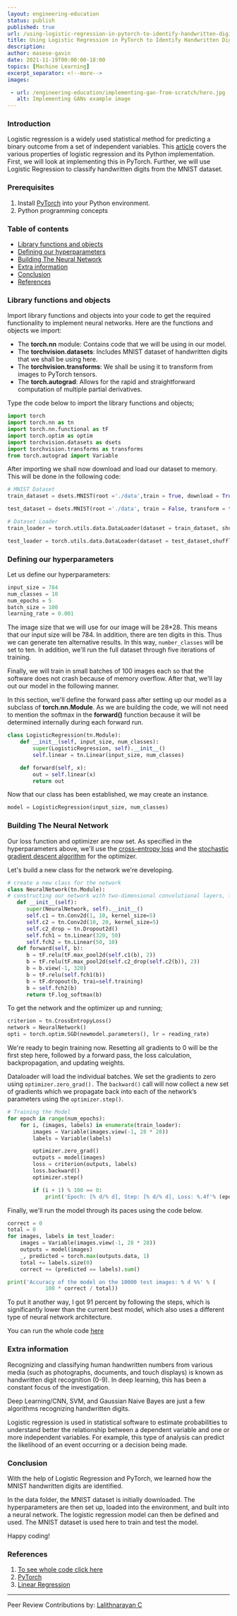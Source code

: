 ```yaml
---
layout: engineering-education
status: publish
published: true
url: /using-logistic-regression-in-pytorch-to-identify-handwritten-digits/
title: Using Logistic Regression in PyTorch to Identify Handwritten Digits
description: 
author: masese-gavin
date: 2021-11-19T00:00:00-18:00
topics: [Machine Learning]
excerpt_separator: <!--more-->
images:

 - url: /engineering-education/implementing-gan-from-scratch/hero.jpg
   alt: Implementing GANs example image
---
```


### Introduction
Logistic regression is a widely used statistical method for predicting a binary outcome from a set of independent variables. This [article](https://www.geeksforgeeks.org/understanding-logistic-regression/) covers the various properties of logistic regression and its Python implementation. First, we will look at implementing this in PyTorch. Further, we will use Logistic Regression to classify handwritten digits from the MNIST dataset.
<!--more-->

### Prerequisites
1. Install [PyTorch](https://pytorch.org/) into your Python environment.
2. Python programming concepts

### Table of contents
- [Library functions and objects](#library-functions-and-objects)
- [Defining our hyperparameters](#defining-our-hyperparameters)
- [Building The Neural Network](#building-the-neural-network)
- [Extra information](#extra-information)
- [Conclusion](#conclusion)
- [References](#references)
### Library functions and objects

Import library functions and objects into your code to get the required functionality to implement neural networks. Here are the functions and objects we import:

- The **torch.nn** module: Contains code that we will be using in our model.
- The **torchvision.datasets**: Includes MNIST dataset of handwritten digits that we shall be using here.
- The **torchvision.transforms**: We shall be using it to transform from images to PyTorch tensors.
- The **torch.autograd**: Allows for the rapid and straightforward computation of multiple partial derivatives. 

Type the code below to import the library functions and objects;
```Python
import torch
import torch.nn as tn
import torch.nn.functional as tF
import torch.optim as optim
import torchvision.datasets as dsets
import torchvision.transforms as transforms
from torch.autograd import Variable

```
After importing we shall now download and load our dataset to memory. This will be done in the following code:
```Python
# MNIST Dataset 
train_dataset = dsets.MNIST(root ='./data',train = True, download = True)

test_dataset = dsets.MNIST(root ='./data', train = False, transform = transforms.ToTensor())

# Dataset Loader 
train_loader = torch.utils.data.DataLoader(dataset = train_dataset, shuffle = True)

test_loader = torch.utils.data.DataLoader(dataset = test_dataset,shuffle = False)
```
### Defining our hyperparameters
Let us define our hyperparameters:
```Python
input_size = 784
num_classes = 10
num_epochs = 5
batch_size = 100
learning_rate = 0.001

```
The image size that we will use for our image will be 28*28. This means that our input size will be 784. In addition, there are ten digits in this. Thus we can generate ten alternative results. In this way, `number_classes` will be set to ten. In addition, we'll run the full dataset through five iterations of training. 

Finally, we will train in small batches of 100 images each so that the software does not crash because of memory overflow. After that, we'll lay out our model in the following manner. 

In this section, we'll define the forward pass after setting up our model as a subclass of __torch.nn.Module__. As we are building the code, we will not need to mention the softmax in the __forward()__ function because it will be determined internally during each forward run.
```Python
class LogisticRegression(tn.Module):
    def __init__(self, input_size, num_classes):
        super(LogisticRegression, self).__init__()
        self.linear = tn.Linear(input_size, num_classes)

    def forward(self, x):
        out = self.linear(x)
        return out
```
Now that our class has been established, we may create an instance.
```Python
model = LogisticRegression(input_size, num_classes)
```
### Building The Neural Network
Our loss function and optimizer are now set. As specified in the hyperparameters above, we'll use the [cross-entropy loss](https://en.wikipedia.org/wiki/Cross_entropy) and the [stochastic gradient descent algorithm](https://en.wikipedia.org/wiki/Stochastic_gradient_descent) for the optimizer.

Let's build a new class for the network we're developing.
```Python
# create a new class for the network
class NeuralNetwork(tn.Module):
# constructing our network with two-dimensional convolutional layers, followed by two fully-connected layers
   def __init__(self):
      super(NeuralNetwork, self).__init__()
      self.c1 = tn.Conv2d(1, 10, kernel_size=5)
      self.c2 = tn.Conv2d(10, 20, kernel_size=5)
      self.c2_drop = tn.Dropout2d()
      self.fch1 = tn.Linear(320, 50)
      self.fch2 = tn.Linear(50, 10)
   def forward(self, b):
      b = tF.relu(tF.max_pool2d(self.c1(b), 2))
      b = tF.relu(tF.max_pool2d(self.c2_drop(self.c2(b)), 2))
      b = b.view(-1, 320)
      b = tF.relu(self.fch1(b))
      b = tF.dropout(b, trai=self.training)
      b = self.fch2(b)
      return tF.log_softmax(b)
```
To get the network and the optimizer up and running;
```python
criterion = tn.CrossEntropyLoss()
network = NeuralNetwork()
opti = torch.optim.SGD(newmodel.parameters(), lr = reading_rate)
```
We're ready to begin training now. Resetting all gradients to 0 will be the first step here, followed by a forward pass, the loss calculation, backpropagation, and updating weights. 

Dataloader will load the individual batches. We set the gradients to zero using `optimizer.zero_grad().` The `backward()` call will now collect a new set of gradients which we propagate back into each of the network’s parameters using the `optimizer.step()`.
```python
# Training the Model
for epoch in range(num_epochs):
    for i, (images, labels) in enumerate(train_loader):
        images = Variable(images.view(-1, 28 * 28))
        labels = Variable(labels)

        optimizer.zero_grad()
        outputs = model(images)
        loss = criterion(outputs, labels)
        loss.backward()
        optimizer.step()

        if (i + 1) % 100 == 0:
            print('Epoch: [% d/% d], Step: [% d/% d], Loss: %.4f'% (epoch + 1, num_epochs, i + 1, len(train_dataset) // batch_size, loss.data))
```
Finally, we'll run the model through its paces using the code below.
```Python
correct = 0
total = 0
for images, labels in test_loader:
    images = Variable(images.view(-1, 28 * 28))
    outputs = model(images)
    _, predicted = torch.max(outputs.data, 1)
    total += labels.size(0)
    correct += (predicted == labels).sum()

print('Accuracy of the model on the 10000 test images: % d %%' % (
            100 * correct / total))

```
To put it another way, I got 91 percent by following the steps, which is significantly lower than the current best model, which also uses a different type of neural network architecture.

You can run the whole code [here](https://colab.research.google.com/drive/1eL6a4_QxAZxqLV83vJOsLkPF09hYwThn?usp=sharing)
### Extra information 
Recognizing and classifying human handwritten numbers from various media (such as photographs, documents, and touch displays) is known as handwritten digit recognition (0-9). In deep learning, this has been a constant focus of the investigation.

Deep Learning/CNN, SVM, and Gaussian Naive Bayes are just a few algorithms recognizing handwritten digits.

Logistic regression is used in statistical software to estimate probabilities to understand better the relationship between a dependent variable and one or more independent variables. For example, this type of analysis can predict the likelihood of an event occurring or a decision being made.

### Conclusion
With the help of Logistic Regression and PyTorch, we learned how the MNIST handwritten digits are identified.

In the data folder, the MNIST dataset is initially downloaded. The hyperparameters are then set up, loaded into the environment, and built into a neural network. The logistic regression model can then be defined and used. The MNIST dataset is used here to train and test the model.

Happy coding!
### References 
1. [To see whole code click here](https://colab.research.google.com/drive/1eL6a4_QxAZxqLV83vJOsLkPF09hYwThn?usp=sharing)
2. [PyTorch](https://pytorch.org/)
3. [Linear Regression](https://machinelearningmastery.com/linear-regression-for-machine-learning/)
---
Peer Review Contributions by: [Lalithnarayan C](/engineering-education/authors/lalithnarayan-c/)

